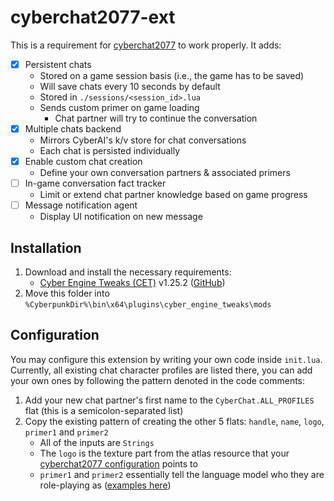 # cyberchat2077-ext

This is a requirement for [cyberchat2077](https://github.com/eeev/cyberchat2077) to work properly. It adds:

- [x] Persistent chats
    - Stored on a game session basis (i.e., the game has to be saved)
    - Will save chats every 10 seconds by default
    - Stored in `./sessions/<session_id>.lua`
    - Sends custom primer on game loading
        - Chat partner will try to continue the conversation
- [x] Multiple chats backend
    - Mirrors CyberAI's k/v store for chat conversations
    - Each chat is persisted individually
- [x] Enable custom chat creation
    - Define your own conversation partners & associated primers
- [ ] In-game conversation fact tracker
    - Limit or extend chat partner knowledge based on game progress
- [ ] Message notification agent
    - Display UI notification on new message

## Installation

1) Download and install the necessary requirements:
    - [Cyber Engine Tweaks (CET)](https://www.nexusmods.com/cyberpunk2077/mods/107) v1.25.2 ([GitHub](https://github.com/maximegmd/CyberEngineTweaks))
2) Move this folder into `%CyberpunkDir%\bin\x64\plugins\cyber_engine_tweaks\mods`

## Configuration

You may configure this extension by writing your own code inside `init.lua`. Currently, all existing chat character profiles are listed there, you can add your own ones by following the pattern denoted in the code comments:
1) Add your new chat partner's first name to the `CyberChat.ALL_PROFILES` flat (this is a semicolon-separated list)
2) Copy the existing pattern of creating the other 5 flats: `handle`, `name`, `logo`, `primer1` and `primer2`
    - All of the inputs are `Strings`
    - The `logo` is the texture part from the atlas resource that your [cyberchat2077 configuration](https://github.com/eeev/cyberchat2077#configuration) points to
    - `primer1` and `primer2` essentially tell the language model who they are role-playing as ([examples here](https://github.com/eeev/cyberchat2077#configuration))